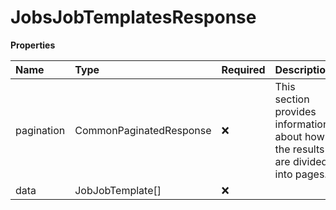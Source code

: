 # JobsJobTemplatesResponse

**Properties**

| Name       | Type                    | Required | Description                                                                     |
| :--------- | :---------------------- | :------- | :------------------------------------------------------------------------------ |
| pagination | CommonPaginatedResponse | ❌       | This section provides information about how the results are divided into pages. |
| data       | JobJobTemplate[]        | ❌       |                                                                                 |

<!-- This file was generated by liblab | https://liblab.com/ -->
